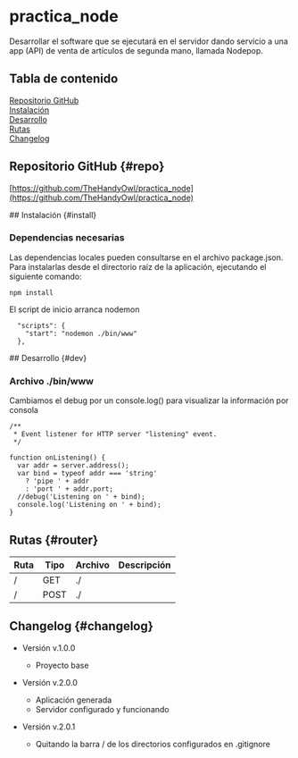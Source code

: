 # practica_node  

Desarrollar el software que se ejecutará en el servidor dando servicio a una app (API) de venta de artículos de segunda mano, llamada Nodepop.  

## Tabla de contenido  

[Repositorio GitHub](#repo)  
[Instalación](#install)  
[Desarrollo](#dev)  
[Rutas](#router)  
[Changelog](#changelog)  

## Repositorio GitHub {#repo}  

[https://github.com/TheHandyOwl/practica_node](https://github.com/TheHandyOwl/practica_node)  

## Instalación {#install}  

### Dependencias necesarias
Las dependencias locales pueden consultarse en el archivo package.json.  
Para instalarlas desde el directorio raíz de la aplicación, ejecutando el siguiente comando:  
```
npm install
```

El script de inicio arranca nodemon  
```
  "scripts": {
    "start": "nodemon ./bin/www"
  },
```

## Desarrollo {#dev}  
### Archivo ./bin/www  
Cambiamos el debug por un console.log() para visualizar la información por consola  
```
/**
 * Event listener for HTTP server "listening" event.
 */

function onListening() {
  var addr = server.address();
  var bind = typeof addr === 'string'
    ? 'pipe ' + addr
    : 'port ' + addr.port;
  //debug('Listening on ' + bind);
  console.log('Listening on ' + bind);
}
```

## Rutas {#router}  

| Ruta | Tipo | Archivo | Descripción |    
| ------------- | ------------- | ------------- | ------------- |  
| / | GET | ./ | |  
| / | POST | ./ | |  

## Changelog {#changelog}  
- Versión v.1.0.0  
    - Proyecto base   
  
- Versión v.2.0.0  
    - Aplicación generada  
    - Servidor configurado y funcionando  
  
- Versión v.2.0.1 
    - Quitando la barra / de los directorios configurados en .gitignore    
